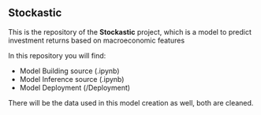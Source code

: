 ## **Stockastic**  

This is the repository of the **Stockastic** project, which is a model to predict investment returns based on macroeconomic features  

In this repository you will find:
- Model Building source (.ipynb)
- Model Inference source (.ipynb)
- Model Deployment (/Deployment)

There will be the data used in this model creation as well, both are cleaned. 
